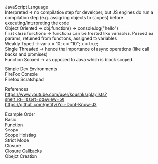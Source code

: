JavaScript Language  
Interpreted -> no compilation step for developer, but JS engines do run a compilation step (e.g. assigning objects to scopes) before executing/interpreting the code  
Object Oriented -> obj.function() -> console.log("hello")  
First class functions -> functions can be treated like variables. Passed as params, returned from functions, assigned to variables  
Weakly Typed -> var x = 10; x = "10"; x = true;  
Single Threaded -> hence the importance of async operations (like call backs and promises)  
Function Scoped -> as opposed to Java which is block scoped.  

Simple Dev Environments  
    FireFox Console  
    Firefox Scratchpad  
    
References  
https://www.youtube.com/user/koushks/playlists?shelf_id=1&sort=dd&view=50  
https://github.com/getify/You-Dont-Know-JS  

Example Order  
Basic  
Function  
Scope  
Scope Hoisting  
Strict Mode  
Closure  
Closure Callbacks  
Obejct Creation  



